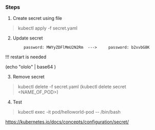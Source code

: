 ### Steps


1. Create secret using file

> kubectl apply -f secret.yaml


2. Update secret


```
        password: MWYyZDFlMmU2N2Rm  --->     password: b2xvbG8K
```

!!! restart is needed

(echo "ololo" | base64 )


3. Remove secret

> kubectl delete -f secret.yaml (kubectl delete secret <NAME_OF_POD>)

4. Test

> kubectl exec -it pod/helloworld-pod -- /bin/bash


https://kubernetes.io/docs/concepts/configuration/secret/